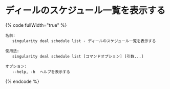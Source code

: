 # ディールのスケジュール一覧を表示する

{% code fullWidth="true" %}
```
名前:
   singularity deal schedule list - ディールのスケジュール一覧を表示する

使用法:
   singularity deal schedule list [コマンドオプション] [引数...]

オプション:
   --help, -h  ヘルプを表示する
```
{% endcode %}